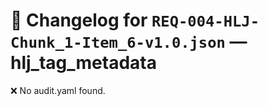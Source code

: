 # 📝 Changelog for `REQ-004-HLJ-Chunk_1-Item_6-v1.0.json` — **hlj_tag_metadata**

❌ No audit.yaml found.
